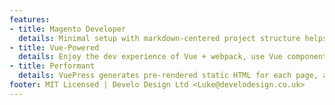 ```yaml
---
features:
- title: Magento Developer
  details: Minimal setup with markdown-centered project structure helps you focus on writing.
- title: Vue-Powered
  details: Enjoy the dev experience of Vue + webpack, use Vue components in markdown, and develop custom themes with Vue.
- title: Performant
  details: VuePress generates pre-rendered static HTML for each page, and runs as an SPA once a page is loaded.
footer: MIT Licensed | Develo Design Ltd <Luke@develodesign.co.uk>
---
```

<template>
  <div class="home">
    <div class="hero">
      <h1>{{ data.heroText || $title || 'Hello' }}</h1>
      <VueSticker className="heroImage" prefix="--" :d="210" :deg="180"></VueSticker>
      <p class="description">
        {{ data.tagline || $description || 'Welcome to your VuePress site' }}
      </p>
    <p class="action">
        <a href="/index/" class="nav-link action-button">Get Started →</a>
    </p>
    </div>
    <div class="features" v-if="data.features && data.features.length">
      <div class="feature" v-for="feature in data.features">
        <h2>{{ feature.title }}</h2>
        <p>{{ feature.details }}</p>
      </div>
    </div>
    <div class="footer" v-if="data.footer">
      {{ data.footer }}
    </div>
  </div>
</template>

<script>
export default {
  computed: {
    data () {
      return this.$page.frontmatter
    },
    actionLink () {
      return {
        link: this.data.actionLink,
        text: this.data.actionText
      }
    }
  }
}
</script>
<style lang="stylus">
.heroImage--main-image,
.heroImage--backside-image{
    background-image: url(/dash.png);
     background-repeat: repeat;
    background-size: contain;
    background-origin: center;
    background-color: rgba(0, 0, 0, .05);
    background-position: 0 -4px;
}
.heroImage--backside-image {
    opacity: .8;
  background-image:url(/dashb.png);
  width:50%;
}
    
$accentColor = #3eaf7c
$textColor = #2c3e50
$borderColor = #eaecef
$codeBgColor = #282c34
$arrowBgColor = #ccc
$navbarHeight = 3.6rem
$sidebarWidth = 20rem
$contentWidth = 740px
$MQNarrow = 959px
$MQMobile = 719px
$MQMobileNarrow = 419px

.content:not(.custom) > *:first-child{
    padding-top:0;
}
.heroImage--wrapper{
    margin: 0px auto 0;
}
.home
  padding $navbarHeight 2rem 0
  max-width 960px
  margin 0px auto
  .hero
    text-align center
    img
      max-height 280px
      display block
    h1
      font-size 3rem
    h1, .description, .action
      margin 1.8rem auto
    .description
      max-width 35rem
      font-size 1.6rem
      line-height 1.3
      color lighten($textColor, 40%)
    .action-button
      display inline-block
      font-size 1.2rem
      color #fff
      background-color $accentColor
      padding 0.8rem 1.6rem
      border-radius 4px
      transition background-color .1s ease
      box-sizing border-box
      border-bottom 1px solid darken($accentColor, 10%)
      &:hover
        background-color lighten($accentColor, 10%)
  .features
    border-top 1px solid $borderColor
    padding 1.2rem 0
    margin-top 2.5rem
    display flex
    flex-wrap wrap
    align-items flex-start
    align-content strech
    justify-content space-between
  .feature
    flex-grow 1
    flex-basis 30%
    max-width 30%
    h2
      font-size 1.4rem
      font-weight 500
      border-bottom none
      padding-bottom 0
      color lighten($textColor, 10%)
    p
      color lighten($textColor, 25%)
  .footer
    padding 2.5rem
    border-top 1px solid $borderColor
    text-align center
    color lighten($textColor, 25%)

@media (max-width: $MQMobile)
  .home
    .features
      flex-direction column
    .feature
      max-width 100%
      padding 0 2.5rem

@media (max-width: $MQMobileNarrow)
  .home
    padding-left 1.5rem
    padding-right 1.5rem
    .hero
      img
        max-height 210px
        margin 2rem auto 1.2rem
      h1
        font-size 2rem
      h1, .description, .action
        margin 1.2rem auto
      .description
        font-size 1.2rem
      .action-button
        font-size 1rem
        padding 0.6rem 1.2rem
    .feature
      h2
        font-size 1.25rem
</style>